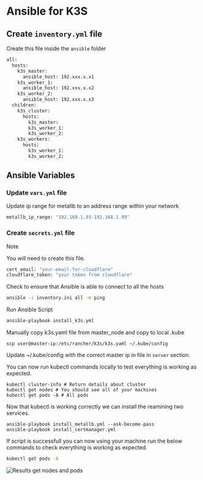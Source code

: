 # Ansible for K3S

## Create `inventory.yml` file

Create this file inside the `ansible` folder

```sh
all:
  hosts:
    k3s_master:
      ansible_host: 192.xxx.x.x1
    k3s_worker_1:
      ansible_host: 192.xxx.x.x2
    k3s_worker_2:
      ansible_host: 192.xxx.x.x3
  children:
    k3s_cluster:
      hosts:
        k3s_master:
        k3s_worker_1:
        k3s_worker_2:
    k3s_workers:
      hosts:
        k3s_worker_1:
        k3s_worker_2:
```

## Ansible Variables


### Update `vars.yml` file
Update ip range for metallb to an address range within your network

```sh
metallb_ip_range: "192.168.1.93-192.168.1.99"
```

### Create `secrets.yml` file

> [!NOTE]
> You will need to create this file.
>

```sh
cert_email: "your-email-for-cloudflare"
cloudflare_token: "your token from cloudflare"
```

Check to ensure that Ansible is able to connect to all the hosts
```sh
ansible -i inventory.ini all -m ping
```




Run Ansible Script
```sh
ansible-playbook install_k3s.yml
```

Manually copy k3s.yaml file from master_node and copy to local .kube
```
scp user@master-ip:/etc/rancher/k3s/k3s.yaml ~/.kube/config
```

Update ~/.kube/config with the correct master ip in file in `server` section.

You can now run kubectl commands locally to test everything is working as expected.
```
kubectl cluster-info # Return details about cluster
kubectl get nodes # You should see all of your machines
kubectl get pods -A # All pods
```

Now that kubectl is working correctly we can install the reamining two services.
```
ansible-playbook install_metallb.yml --ask-become-pass
ansible-playbook install_certmanager.yml
```

If script is successfull you can now using your machine run the below commands to check everything is working as expected.

```sh
kubectl get pods -A
```
![Results get nodes and pods](/docs/get-nodes.png)

